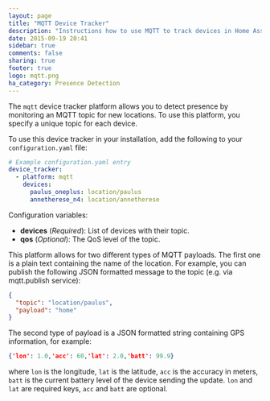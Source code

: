 ```yaml
---
layout: page
title: "MQTT Device Tracker"
description: "Instructions how to use MQTT to track devices in Home Assistant."
date: 2015-09-19 20:41
sidebar: true
comments: false
sharing: true
footer: true
logo: mqtt.png
ha_category: Presence Detection
---
```



The `mqtt` device tracker platform allows you to detect presence by monitoring an MQTT topic for new locations. To use this platform, you specify a unique topic for each device.

To use this device tracker in your installation, add the following to your `configuration.yaml` file:

```yaml
# Example configuration.yaml entry
device_tracker:
  - platform: mqtt
    devices:
      paulus_oneplus: location/paulus
      annetherese_n4: location/annetherese
```

Configuration variables:

- **devices** (*Required*): List of devices with their topic.
- **qos** (*Optional*): The QoS level of the topic.

This platform allows for two different types of MQTT payloads. The first one is a plain text containing the name of the location. For example, you can publish the following JSON formatted message to the topic (e.g. via mqtt.publish service):

```json
{
  "topic": "location/paulus",
  "payload": "home"
}
```
The second type of payload is a JSON formatted string containing GPS information, for example:
```json
{'lon': 1.0,'acc': 60,'lat': 2.0,'batt': 99.9}
```
where `lon` is the longitude, `lat` is the latitude, `acc` is the accuracy in meters, `batt` is the current battery level of the device sending the update.
`lon` and `lat` are required keys, `acc` and `batt` are optional.
